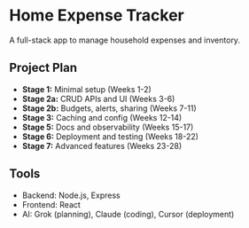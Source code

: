 # Home Expense Tracker
A full-stack app to manage household expenses and inventory.

## Project Plan
- **Stage 1:** Minimal setup (Weeks 1-2)
- **Stage 2a:** CRUD APIs and UI (Weeks 3-6)
- **Stage 2b:** Budgets, alerts, sharing (Weeks 7-11)
- **Stage 3:** Caching and config (Weeks 12-14)
- **Stage 5:** Docs and observability (Weeks 15-17)
- **Stage 6:** Deployment and testing (Weeks 18-22)
- **Stage 7:** Advanced features (Weeks 23-28)

## Tools
- Backend: Node.js, Express
- Frontend: React
- AI: Grok (planning), Claude (coding), Cursor (deployment)